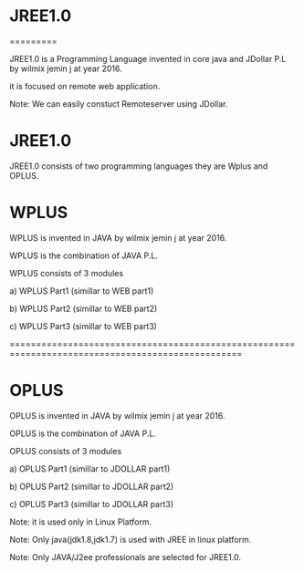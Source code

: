 # JREE1.0
=========

JREE1.0  is a  Programming  Language   invented  in  core  java and  JDollar  P.L by  wilmix   jemin j at  year  2016.

it is focused   on remote   web application.

Note:  We  can   easily  constuct  Remoteserver  using  JDollar.




JREE1.0
=======

JREE1.0 consists of  two programming  languages  they are  Wplus and OPLUS.




WPLUS
=====


WPLUS  is invented  in   JAVA  by wilmix jemin j  at year 2016.



WPLUS  is  the combination of  JAVA   P.L.







WPLUS consists of  3  modules


a) WPLUS Part1 (simillar  to WEB part1)

b) WPLUS Part2 (simillar  to WEB part2)

c) WPLUS Part3 (simillar  to WEB part3)



==================================================================================================




OPLUS
======

OPLUS  is invented  in   JAVA  by wilmix jemin j  at year 2016.


OPLUS is  the combination of  JAVA   P.L.






OPLUS consists of  3  modules


a) OPLUS Part1 (simillar  to JDOLLAR part1)

b) OPLUS Part2 (simillar  to JDOLLAR part2)

c) OPLUS Part3 (simillar  to JDOLLAR part3)


Note:  it is used  only  in Linux Platform.


Note:  Only    java(jdk1.8,jdk1.7)  is  used  with  JREE in linux platform.

Note:  Only  JAVA/J2ee  professionals  are   selected   for  JREE1.0. 
